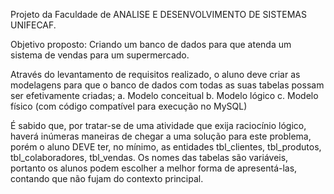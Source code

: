 Projeto da Faculdade de ANALISE E DESENVOLVIMENTO DE SISTEMAS UNIFECAF.

Objetivo proposto: Criando um banco de dados para que atenda um sistema de vendas para um
supermercado.

Através do levantamento de requisitos realizado, o aluno deve criar as modelagens
para que o banco de dados com todas as suas tabelas possam ser efetivamente
criadas;
a. Modelo conceitual
b. Modelo lógico
c. Modelo físico (com código compatível para execução no MySQL)

É sabido que, por tratar-se de uma atividade que exija raciocínio lógico, haverá inúmeras
maneiras de chegar a uma solução para este problema, porém o aluno DEVE ter, no
mínimo, as entidades tbl_clientes, tbl_produtos, tbl_colaboradores, tbl_vendas. Os nomes
das tabelas são variáveis, portanto os alunos podem escolher a melhor forma de
apresentá-las, contando que não fujam do contexto principal.

